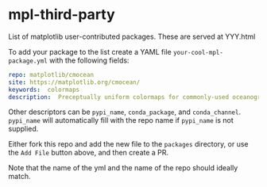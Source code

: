 # mpl-third-party

List of matplotlib user-contributed packages.  These are served at YYY.html

To add your package to the list create a YAML file `your-cool-mpl-package.yml` with the following fields:

```yml
repo: matplotlib/cmocean
site: https://matplotlib.org/cmocean/
keywords:  colormaps
description:  Preceptually uniform colormaps for commonly-used oceanographic variables
```

Other descriptors can be `pypi_name`, `conda_package`, and `conda_channel`. 
`pypi_name` will automatically fill with the repo name if `pypi_name` is not supplied.  

Either fork this repo and add the new file to the `packages` directory,
or use the `Add File` button above, and then create a PR.

Note that the name of the yml and the name of the repo should ideally match.



